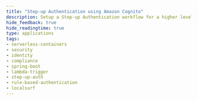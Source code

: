```yaml
---
title: "Step-up Authentication using Amazon Cognito"
description: Setup a Step-up Authentication workflow for a higher level of security, deployed using Cloud Development Kit on LocalStack
hide_feedback: true
hide_readingtime: true
type: applications
tags:
- serverless-containers
- security
- identity
- compliance
- spring-boot
- lambda-trigger
- step-up-auth
- rule-based-authentication
- localsurf
---
```

